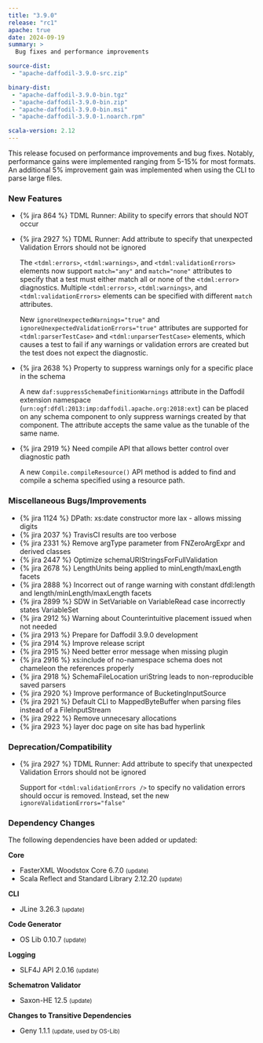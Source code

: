 ```yaml
---
title: "3.9.0"
release: "rc1"
apache: true
date: 2024-09-19
summary: >
  Bug fixes and performance improvements

source-dist:
 - "apache-daffodil-3.9.0-src.zip"

binary-dist:
 - "apache-daffodil-3.9.0-bin.tgz"
 - "apache-daffodil-3.9.0-bin.zip"
 - "apache-daffodil-3.9.0-bin.msi"
 - "apache-daffodil-3.9.0-1.noarch.rpm"

scala-version: 2.12
---
```


This release focused on performance improvements and bug fixes. Notably,
performance gains were implemented ranging from 5-15% for most formats. An
additional 5% improvement gain was implemented when using the CLI to parse
large files.

### New Features

* {% jira 864 %} TDML Runner: Ability to specify errors that should NOT occur
* {% jira 2927 %} TDML Runner: Add attribute to specify that unexpected Validation Errors should not be ignored

  The `<tdml:errors>`, `<tdml:warnings>`, and `<tdml:validationErrors>` elements
  now support `match="any"` and `match="none"` attributes to specify that a test
  must either match all or none of the `<tdml:error>` diagnostics. Multiple
  `<tdml:errors>`, `<tdml:warnings>`, and `<tdml:validationErrors>` elements can
  be specified with different `match` attributes.

  New `ignoreUnexpectedWarnings="true"` and
  `ignoreUnexpectedValidationErrors="true"` attributes are supported for
  `<tdml:parserTestCase>` and `<tdml:unparserTestCase>` elements, which causes a
  test to fail if any warnings or validation errors are created but the test does
  not expect the diagnostic.
 
* {% jira 2638 %} Property to suppress warnings only for a specific place in the schema

  A new `daf:suppressSchemaDefinitionWarnings` attribute in the Daffodil
  extension namespace (`urn:ogf:dfdl:2013:imp:daffodil.apache.org:2018:ext`) can
  be placed on any schema component to only suppress warnings created by that
  component. The attribute accepts the same value as the tunable of the same
  name.

* {% jira 2919 %} Need compile API that allows better control over diagnostic path

  A new `Compile.compileResource()` API method is added to find and compile a
  schema specified using a resource path.

### Miscellaneous Bugs/Improvements

* {% jira 1124 %} DPath: xs:date constructor more lax - allows missing digits
* {% jira 2037 %} TravisCI results are too verbose
* {% jira 2331 %} Remove argType parameter from FNZeroArgExpr and derived classes
* {% jira 2447 %} Optimize schemaURIStringsForFullValidation
* {% jira 2678 %} LengthUnits being applied to minLength/maxLength facets
* {% jira 2888 %} Incorrect out of range warning with constant dfdl:length and length/minLength/maxLength facets
* {% jira 2899 %} SDW in SetVariable on VariableRead case incorrectly states VariableSet
* {% jira 2912 %} Warning about Counterintuitive placement issued when not needed
* {% jira 2913 %} Prepare for Daffodil 3.9.0 development
* {% jira 2914 %} Improve release script
* {% jira 2915 %} Need better error message when missing plugin
* {% jira 2916 %} xs:include of no-namespace schema does not chameleon the references properly
* {% jira 2918 %} SchemaFileLocation uriString leads to non-reproducible saved parsers
* {% jira 2920 %} Improve performance of BucketingInputSource
* {% jira 2921 %} Default CLI to MappedByteBuffer when parsing files instead of a FileInputStream
* {% jira 2922 %} Remove unnecesary allocations
* {% jira 2923 %} layer doc page on site has bad hyperlink

### Deprecation/Compatibility

* {% jira 2927 %} TDML Runner: Add attribute to specify that unexpected Validation Errors should not be ignored

  Support for `<tdml:validationErrors />` to specify no validation errors should
  occur is removed. Instead, set the new `ignoreValidationErrors="false"`


### Dependency Changes

The following dependencies have been added or updated:

**Core**

* FasterXML Woodstox Core 6.7.0 <small>(update)</small>
* Scala Reflect and Standard Library 2.12.20 <small>(update)</small>

**CLI**

* JLine 3.26.3 <small>(update)</small>

**Code Generator**

* OS Lib 0.10.7 <small>(update)</small>

**Logging**

* SLF4J API 2.0.16 <small>(update)</small>

**Schematron Validator**

* Saxon-HE 12.5 <small>(update)</small>

**Changes to Transitive Dependencies**

* Geny 1.1.1 <small>(update, used by OS-Lib)</small>
